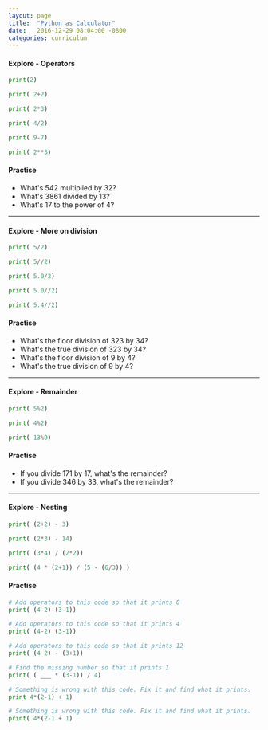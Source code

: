 ```yaml
---
layout: page
title:  "Python as Calculator"
date:   2016-12-29 08:04:00 -0800
categories: curriculum
---
```


#### Explore - Operators

```python
print(2)
```

```python
print( 2+2)
```


```python
print( 2*3)
```


```python
print( 4/2)
```

```python
print( 9-7)
```

```python
print( 2**3)
```



#### Practise

* What's 542 multiplied by 32?
* What's 3861 divided by 13?
* What's 17 to the power of 4?



---



#### Explore - More on division

```python
print( 5/2)
```


```python
print( 5//2)
```


```python
print( 5.0/2)
```


```python
print( 5.0//2)
```


```python
print( 5.4//2)
```



#### Practise

* What's the floor division of 323 by 34?
* What's the true division of 323 by 34?
* What's the floor division of 9 by 4?
* What's the true division of 9 by 4?



---



#### Explore - Remainder

```python
print( 5%2)
```

```python
print( 4%2)
```

```python
print( 13%9)
```



#### Practise

* If you divide 171 by 17, what's the remainder?
* If you divide 346 by 33, what's the remainder?



---



#### Explore - Nesting

```python
print( (2+2) - 3)
```

```python
print( (2*3) - 14)
```

```python
print( (3*4) / (2*2))
```

```python
print( (4 * (2+1)) / (5 - (6/3)) )
```



#### Practise

```python
# Add operators to this code so that it prints 0
print( (4-2) (3-1))
```

```python
# Add operators to this code so that it prints 4
print( (4-2) (3-1))
```

```python
# Add operators to this code so that it prints 12
print( (4 2) - (3+1))
```

```python
# Find the missing number so that it prints 1
print( ( ___ * (3-1)) / 4)
```

```python
# Something is wrong with this code. Fix it and find what it prints.
print 4*(2-1) + 1)
```

```python
# Something is wrong with this code. Fix it and find what it prints.
print( 4*(2-1 + 1)
```

